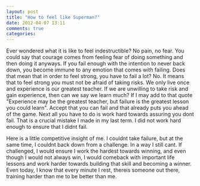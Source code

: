 ```yaml
---
layout: post
title: "How to feel like Superman?"
date: 2012-04-07 13:11
comments: true
categories: 
---
```

<p>Ever wondered what it is like to feel indestructible? No pain, no fear. You could say that courage comes from feeling fear of doing something and then doing it anyways. If you fail enough with the intention to never back down, you become immune to any emotion that comes with failing. Does that mean that in order to feel strong, you have to fail a lot? No. It means that to feel strong you must not be afraid of taking risks. We only live once and experience is our greatest teacher. If we are unwilling to take risk and gain experience, then can we say we learn much? If I may add to that quote "Experience may be the greatest teacher, but failure is the greatest lesson you could learn". Accept that you can fail and that already puts you ahead of the game. Next all you have to do is work hard towards assuring you dont fail. That is a crucial mistake I made in my last term. I did not work hard enough to ensure that I didnt fail.</p>
<p>Here is a little competitive insight of me. I couldnt take failure, but at the same time, I couldnt back down from a challenge. In a way I still cant. If challenged, I would ensure I work the hardest towards winning, and even though I would not always win, I would comeback with important life lessons and work harder towards building that skill and becoming a winner. Even today, I know that every minute I rest, thereis someone out there, training harder than me to be better than me.</p>
